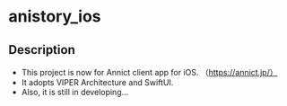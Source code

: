 # anistory_ios

## Description
* This project is now for Annict client app for iOS. （https://annict.jp/）   
* It adopts VIPER Architecture and SwiftUI.  
* Also, it is still in developing...  
